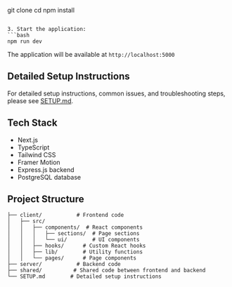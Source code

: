 git clone <your-repo-url>
cd <project-directory>
npm install
```

3. Start the application:
```bash
npm run dev
```

The application will be available at `http://localhost:5000`

## Detailed Setup Instructions

For detailed setup instructions, common issues, and troubleshooting steps, please see [SETUP.md](SETUP.md).

## Tech Stack

- Next.js
- TypeScript
- Tailwind CSS
- Framer Motion
- Express.js backend
- PostgreSQL database

## Project Structure

```
├── client/           # Frontend code
│   ├── src/
│   │   ├── components/  # React components
│   │   │   ├── sections/  # Page sections
│   │   │   └── ui/        # UI components
│   │   ├── hooks/      # Custom React hooks
│   │   ├── lib/        # Utility functions
│   │   └── pages/      # Page components
├── server/           # Backend code
├── shared/          # Shared code between frontend and backend
└── SETUP.md        # Detailed setup instructions